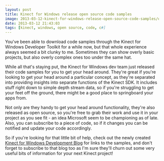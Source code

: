 ```yaml
---
layout: post
title: Kinect for Windows release open source code samples
image: 2013-03-12-kinect-for-windows-release-open-source-code-samples/open-source-code.png
date: 2013-03-12 21:43:03
tags: [kinect, windows, open source, code, c#]
---
```

You've been able to download code samples through the Kinect for Windows Developer Toolkit for a while now, but that whole experience always seemed a bit clunky to me. Sometimes they can show overly basic projects, but also overly complex ones too under the same hat.

While all that's staying put, the Kinect for Windows dev team just released their code samples for you to get your head around. They're great if you're looking to get your head around a particular concept, as they're separated into providing insights into separate functions of the Kinect SDK. It includes stuff right down to simple depth stream data, so if you're struggling to get your feet off the ground, there might be a good place to springboard your apps from.

Not only are they handy to get your head around functionality, they're also released as open source, so you're free to grab their work and use it in your project as you see fit - an idea Microsoft seem to be championing as of late. Also, you can subscribe to a piece of code, so if it changes you can be notified and update your code accordingly.

So if you're looking for that little bit of help, check out the newly created [Kinect for Windows Development Blog][Kinect for Windows Development Blog] for links to the samples, and don't forget to subscribe to that blog too as I'm sure they'll churn out some very useful bits of information for your next Kinect project!

[Kinect for Windows Development Blog]:http://blogs.msdn.com/b/k4wdev/archive/2013/03/06/easy-access-to-kinect-for-windows-sample-code.aspx